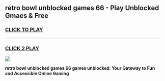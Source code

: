 
## retro bowl unblocked games 66 - Play Unblocked Gmaes & Free
<h3>
<a href="https://news.freeplayer.one?title=retro_bowl_unblocked_games_66&ref=16F">CLICK TO PLAY</a></h3>
<hr>

<h3>
<a href="https://news.freeplayer.one?title=retro_bowl_unblocked_games_66&ref=16F">CLICK 2 PLAY</a>
  
</h3>

<a href="https://news.freeplayer.one?title=retro_bowl_unblocked_games_66&ref=16F/"><img src="https://clearcache.store/games.png"></a>


**retro bowl unblocked games 66 games unblocked: Your Gateway to Fun and Accessible Online Gaming**
